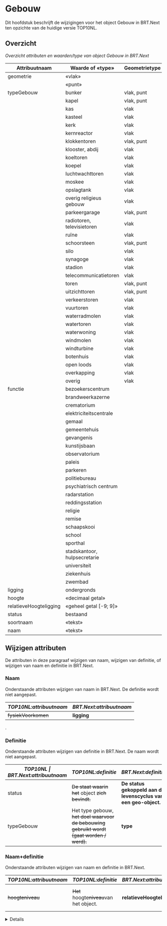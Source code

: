 # Gebouw

Dit hoofdstuk beschrijft de wijzigingen voor het object Gebouw in BRT.Next ten
opzichte van de huidige versie TOP10NL.

## Overzicht

*Overzicht attributen en waarden/type van object Gebouw in BRT.Next*

| Attribuutnaam          | Waarde of «type»             | Geometrietype | Kardinaliteit |
|------------------------|------------------------------|---------------|---------------|
| geometrie              | «vlak»                       |               | 1-1           |
|                        | «punt»                       |               |               |
| typeGebouw             | bunker                       | vlak, punt    | 1..n          |
|                        | kapel                        | vlak, punt    |               |
|                        | kas                          | vlak          |               |
|                        | kasteel                      | vlak          |               |
|                        | kerk                         | vlak          |               |
|                        | kernreactor                  | vlak          |               |
|                        | klokkentoren                 | vlak, punt    |               |
|                        | klooster, abdij              | vlak          |               |
|                        | koeltoren                    | vlak          |               |
|                        | koepel                       | vlak          |               |
|                        | luchtwachttoren              | vlak          |               |
|                        | moskee                       | vlak          |               |
|                        | opslagtank                   | vlak          |               |
|                        | overig religieus gebouw      | vlak          |               |
|                        | parkeergarage                | vlak, punt    |               |
|                        | radiotoren, televisietoren   | vlak          |               |
|                        | ruïne                        | vlak          |               |
|                        | schoorsteen                  | vlak, punt    |               |
|                        | silo                         | vlak          |               |
|                        | synagoge                     | vlak          |               |
|                        | stadion                      | vlak          |               |
|                        | telecommunicatietoren        | vlak          |               |
|                        | toren                        | vlak, punt    |               |
|                        | uitzichttoren                | vlak, punt    |               |
|                        | verkeerstoren                | vlak          |               |
|                        | vuurtoren                    | vlak          |               |
|                        | waterradmolen                | vlak          |               |
|                        | watertoren                   | vlak          |               |
|                        | waterwoning                  | vlak          |               |
|                        | windmolen                    | vlak          |               |
|                        | windturbine                  | vlak          |               |
|                        | botenhuis                    | vlak          |               |
|                        | open loods                   | vlak          |               |
|                        | overkapping                  | vlak          |               |
|                        | overig                       | vlak          |               |
| functie                | bezoekerscentrum             |               | 0..n          |
|                        | brandweerkazerne             |               |               |
|                        | crematorium                  |               |               |
|                        | elektriciteitscentrale       |               |               |
|                        | gemaal                       |               |               |
|                        | gemeentehuis                 |               |               |
|                        | gevangenis                   |               |               |
|                        | kunstijsbaan                 |               |               |
|                        | observatorium                |               |               |
|                        | paleis                       |               |               |
|                        | parkeren                     |               |               |
|                        | politiebureau                |               |               |
|                        | psychiatrisch centrum        |               |               |
|                        | radarstation                 |               |               |
|                        | reddingsstation              |               |               |
|                        | religie                      |               |               |
|                        | remise                       |               |               |
|                        | schaapskooi                  |               |               |
|                        | school                       |               |               |
|                        | sporthal                     |               |               |
|                        | stadskantoor, hulpsecretarie |               |               |
|                        | universiteit                 |               |               |
|                        | ziekenhuis                   |               |               |
|                        | zwembad                      |               |               |
| ligging                | ondergronds                  |               | 0..1          |
| hoogte                 | «decimaal getal»             |               | 0..1          |
| relatieveHoogteligging | «geheel getal [-9; 9]»       |               | 1-1           |
| status                 | bestaand                     |               | 1-1           |
| soortnaam              | «tekst»                      |               | 0..n          |
| naam                   | «tekst»                      |               | 0..n          |

## 

## Wijzigen attributen

De attributen in deze paragraaf wijzigen van naam, wijzigen van definitie, of
wijzigen van naam en definitie in BRT.Next.

### Naam

Onderstaande attributen wijzigen van naam in BRT.Next. De definitie wordt niet
aangepast.

| *TOP10NL:attribuutnaam* | *BRT.Next:attribuutnaam* |
|-------------------------|--------------------------|
| ~~fysiekVoorkomen~~ | **ligging**              |

.

### Definitie

Onderstaande attributen wijzigen van definitie in BRT.Next. De naam wordt niet
aangepast.

| *TOP10NL \| BRT.Next:attribuutnaam* | *TOP10NL:definitie*                                                                          | *BRT.Next:definitie*                                            |
|-------------------------------------|----------------------------------------------------------------------------------------------|-----------------------------------------------------------------|
| status                              | ~~De staat waarin het~~ object ~~zich bevindt.~~                                     | **De status gekoppeld aan de levenscyclus van een geo-object.** |
| typeGebouw                          | Het type gebouw, ~~het doel waarvoor de bebouwing gebruikt wordt (gaat worden / werd).~~ | **type**                                                        |

### Naam+definitie

Onderstaande attributen wijzigen van naam en definitie in BRT.Next.

| *TOP10NL:attribuutnaam* | *TOP10NL:definitie*                             | *BRT.Next:attribuutnaam*   | *BRT.Next:definitie*                                    |
|-------------------------|-------------------------------------------------|----------------------------|---------------------------------------------------------|
| ~~hoogteniveau~~    | ~~Het~~ hoogte~~niveau~~van het object. | **relatieveHoogteligging** | **Aanduiding voor de relatieve** hoogte van het object. |

<details class="note"> typeGebouw wordt gesplitst in twee attributen: ‘type’ (uiterlijke
verschijningsvorm) en ‘functie’(gebruik). De attribuutwaarden die verplaatsen
van typeGebouw naar functie worden als vervallen bij typeGebouw opgenomen, en
als toegevoegde attribuutwaarden bij het nieuwe attribuut ‘functie’. --END
NOTE--

<details class="note">Het bereik van hoogteniveau\|relatieveHoogteligging wijzigt van
een geheel getal kleiner of gelijk aan 0 naar geheel getal van -9 tot en met 9..
</details>

## Wijzigen attribuutwaarden

De attribuutwaarden in deze paragraaf wijzigen van naam (waarde), wijzigen van
definitie, of wijzigen van naam (waarde) en definitie in BRT.Next

### Naam

Onderstaande attribuutwaarden wijzigen van naam (waarde) in BRT.Next. De
definitie wordt niet aangepast.

*Attribuut TOP10NL:typeGebouw \| BRT.Next:type*

| *TOP10NL:waarde*                              | *BRT.Next:waarde* |
|-----------------------------------------------|-------------------|
| kas~~, warenhuis~~                        | kas               |
| tank                                          | **opslag**tank    |
| ~~parkeerdak, parkeerdek, ~~parkeergarage | parkeergarage     |

### 

### Definitie

Onderstaande attribuutwaarden wijzigen van definitie in BRT.Next. De naam wordt
niet aangepast.

*Attribuut TOP10NL:typeGebouw \| BRT.Next:typeGebouw*

| *TOP10NL:waarde* | *TOP10NL:definitie*                                                                                                                                                                                                                   | *BRT.Next:definitie*                                                                                                                                                       |
|------------------|---------------------------------------------------------------------------------------------------------------------------------------------------------------------------------------------------------------------------------------|----------------------------------------------------------------------------------------------------------------------------------------------------------------------------|
| windmolen        | Bebouwing t.b.v. het verrichten van arbeid (m.u.v. het opwekken van elektrische energie~~, het malen van granen en het opvijzelen van water~~), waarvoor de energie geleverd wordt door wind en opgenomen door middel van wieken. | Bebouwing t.b.v. het verrichten van arbeid (m.u.v. het opwekken van elektrische energie) waarvoor de energie geleverd wordt door wind en opgenomen door middel van wieken. |
| windturbine      | ~~Bebouwing t.b.v. het opwekken van elektrische~~ energie~~, waarvoor de energie geleverd wordt door ~~wind ~~en opgenomen wordt door middel van wieken.~~                                                                | **Turbine waarin** wind**druk omgezet wordt in mechanische** energie.                                                                                                      |

### Naam+definitie

Onderstaande attribuutwaarden wijzigen van naam (waarde) en definitie in
BRT.Next

*Attribuut TOP10NL\|BRT.Next:typeGebouw*

| *TOP10NL:waarde*                  | *TOP10NL:definitie*                                                                                                                                                      | *BRT.Next:waarde* | *BRT.Next:definitie*                                      |
|-----------------------------------|--------------------------------------------------------------------------------------------------------------------------------------------------------------------------|-------------------|-----------------------------------------------------------|
| ~~kerncentrale~~, kernreactor | ~~Centrale die met kernenergie elektriciteit opwekt (kerncentrale) /~~ Installatie voor het splijten of fuseren van atoomkernen, atoomreactor ~~(kernreactor)~~. | kernreactor       | Installatie voor het splijten of fuseren van atoomkernen. |

## Geometrietype

*Attribuut TOP10NL\|BRT.Next:typeGebouw*

| *TOP10NL:waarde* | *TOP10NL:geometrietype* | *BRT.Next:geometrietype* |
|------------------|-------------------------|--------------------------|
| bunker           | vlak                    | vlak, **punt**           |
| parkeergarage    | vlak                    | vlak, **punt**           |

## Vervallen attributen

Onderstaande attributen en bijbehorende attribuutwaarden of datatypen vervallen
in BRT.Next.

| *TOP10NL:attribuutnaam* | *TOP10NL:attribuutwaarden of «datatype»*                                                                                                                                                                                                                                             |
|-------------------------|--------------------------------------------------------------------------------------------------------------------------------------------------------------------------------------------------------------------------------------------------------------------------------------|
| ~~hoogteklasse~~    | ~~laagbouw~~; ~~hoogbouw~~                                                                                                                                                                                                                                                   |
| ~~gebruiksdoel~~    | ~~bijeenkomstfunctie~~; ~~celfunctie~~; ~~gezondheidszorgfunctie~~; ~~industriefunctie~~; ~~kantoorfunctie~~; ~~logiesfunctie~~; ~~onderwijsfunctie~~; ~~sportfunctie~~; ~~winkelfunctie~~; ~~woonfunctie~~; ~~overige gebruiksfunctie~~ |

## Vervallen attribuutwaarden

Onderstaande attribuutwaarden of datatypen vervallen bij een attribuut in
BRT.Next. Het attribuut blijft wel bestaan.

| *TOP10NL\|BRT.Next:attribuutnaam* | *TOP10NL:attribuutwaarden of «datatype»*                                                                                                                                                                                                                                                                                                                                                                                                                                                                                                                                                                                                             |
|-----------------------------------|------------------------------------------------------------------------------------------------------------------------------------------------------------------------------------------------------------------------------------------------------------------------------------------------------------------------------------------------------------------------------------------------------------------------------------------------------------------------------------------------------------------------------------------------------------------------------------------------------------------------------------------------------|
| typeGebouw                        | *verplaatsen van type naar functie:* ~~brandweerkazerne~~; ~~crematorium~~; ~~elektriciteitscentrale~~; ~~gemaal~~; ~~gemeentehuis~~; ~~kerncentrale, kernreactor~~; ~~kunstijsbaan~~; ~~observatorium~~; ~~paleis~~; ~~politiebureau~~; ~~psychiatrisch ziekenhuis, psychiatrisch centrum~~; ~~radarpost~~; ~~schaapskooi~~; ~~school~~; ~~sporthal~~; ~~stadskantoor, hulpsecretarie~~; ~~universiteit~~; ~~ziekenhuis~~; ~~zwembad~~                                                                                                                                  |
| typeGebouw                        | *verplaatsen van type naar ander objecttype:* ~~dok~~,~~ tankstation~~                                                                                                                                                                                                                                                                                                                                                                                                                                                                                                                                                                       |
| typeGebouw                        | ~~boortoren~~\~,~~brandtoren~~;~~fabriek~~; ~~fort~~; ~~gevangenis~~; ~~hotel~~; ~~huizenblok~~; ~~kliniek, inrichting, sanatorium~~; ~~lichttoren~~; ~~markant gebouw~~; ~~manege~~; ~~militair gebouw~~; ~~museum~~; ~~peilmeetstation~~; ~~pompstation~~;~~postkantoor~~; ~~radartoren~~; ~~recreatiecentrum~~; ~~reddingboothuisje~~; ~~stationsgebouw~~; ~~tankstation~~; ~~tol~~; ~~transformatorstation~~; ~~veiling~~; ~~wegrestaurant~~; ~~werf~~; ~~windmolen: korenmolen~~; ~~windmolen: watermolen~~; ~~zendtoren~~; |
| fysiekVoorkomen \| ligging        | ~~overkluisd~~                                                                                                                                                                                                                                                                                                                                                                                                                                                                                                                                                                                                                                   |
| status                            | ~~in gebruik~~; ~~buiten gebruik~~; ~~in uitvoering~~                                                                                                                                                                                                                                                                                                                                                                                                                                                                                                                                                                                    |

<details class="note"> de attribuutwaarden ‘brandweerkazerne’, ‘crematorium’, …,
‘zwembad’ verplaatsen van attribuut typeGebouw\|type naar attribuut functie.
</details>

\--START NOTE—attribuutwaarde ‘psychiatrisch ziekenhuis, psychiatrisch centrum’
wordt hernoemd naar ‘psychiatrisch centrum’.

<details class="note"> type ‘tankstation’ verplaatst naar objecttype FunctioneelGebied;
type ‘dok’ verplaatst naar objecttype Inrichtingselement --END NOTE--

<details class="note"> status ‘in gebruik’ en ‘buiten gebruik’ worden samengevoegd tot
status ‘bestaand’. --END NOTE—

## Toevoegen attributen

Onderstaande attributen worden toegevoegd aan BRT.Next.

| *BRT.Next:Attribuutnaam* | *Definitie*                                                                   | *Verplicht/optioneel*    | *Attribuutwaarde*                                                    |
|--------------------------|-------------------------------------------------------------------------------|--------------------------|----------------------------------------------------------------------|
| **functie**              | **De functie van het gebouw, de functie waarvoor het gebouw gebruikt wordt.** | **optioneel, 0 of meer** | *zie tabel attribuut BRT.Next:functie in Toevoegen attribuutwaarden* |

## Toevoegen attribuutwaarden

Onderstaande attribuutwaarden worden toegevoegd aan BRT.Next.

*Attribuut BRT.Next:typeGebouw*

| *BRT.Next:waarde* | *BRT.Next:definitie*                                                                                                                      |
|-------------------|-------------------------------------------------------------------------------------------------------------------------------------------|
| **botenhuis**     | **Gebouw boven water voor de opslag van boten.**                                                                                          |
| **open loods**    | **Niet verplaatsbaar licht gebouw met een open gevel, bestemd als berg- of werkplaats of als tijdelijk onderdak voor andere doeleinden.** |
| **overkapping**   | **Een afzonderlijk staande overdekking rustend op kolommen.**                                                                             |

*Attribuut BRT.Next:functie*

</details>attribuutwaarden van BRT.Next:functie zijn overgenomen van
TOP10NL:typeGebouw; m.u.v. waarde ‘religie’: deze classificatie is nieuw
toegevoegd aan BRT.Next --END NOTE--

| *BRT.Next:waarde*                | *BRT.Next:definitie*                           |
|----------------------------------|------------------------------------------------|
| **brandweerkazerne**             | *definitie TOP10NL 1.2*                        |
| **bezoekerscentrum**             | \*\*n.t.b. \*\*                                |
| **crematorium**                  | *definitie TOP10NL 1.2*                        |
| **elektriciteitscentrale**       | *definitie TOP10NL 1.2*                        |
| **gemaal**                       | *definitie TOP10NL 1.2*                        |
| **gemeentehuis**                 | *definitie TOP10NL 1.2*                        |
| **gevangenis**                   | *definitie TOP10NL 1.2*                        |
| **kerncentrale, kernreactor**    | *definitie TOP10NL 1.2*                        |
| **kunstijsbaan**                 | *definitie TOP10NL 1.2*                        |
| **observatorium**                | *definitie TOP10NL 1.2*                        |
| **paleis**                       | *definitie TOP10NL 1.2*                        |
| **parkeren**                     | *definitie TOP10NL 1.2*                        |
| **politiebureau**                | *definitie TOP10NL 1.2*                        |
| **psychiatrisch centrum**        | *definitie TOP10NL 1.2*                        |
| **radarstation**                 | *definitie TOP10NL 1.2*                        |
| **religie**                      | **Gebouw in gebruik voor geloofsuitoefening.** |
| **reddingsstation**              | **n.t.b.**                                     |
| **remise**                       | **n.t.b.**                                     |
| **schaapskooi**                  | *definitie TOP10NL 1.2*                        |
| **school**                       | *definitie TOP10NL 1.2*                        |
| **sporthal**                     | *definitie TOP10NL 1.2*                        |
| **stadskantoor, hulpsecretarie** | *definitie TOP10NL 1.2*                        |
| **universiteit**                 | *definitie TOP10NL 1.2*                        |
| **waterwoning**                  | *definitie TOP10NL 1.2*                        |
| **ziekenhuis**                   | *definitie TOP10NL 1.2*                        |
| **zwembad**                      | *definitie TOP10NL 1.2*                        |

*Attribuut BRT.Next:status*

| *BRT.Next:status* | *BRT.Next:definitie*                                                                                          |
|-------------------|---------------------------------------------------------------------------------------------------------------|
| **bestaand**      | **Situatie waarin het object wordt / kan worden gebruikt voor het doel waarvoor het is gebouwd / aangelegd.** |
